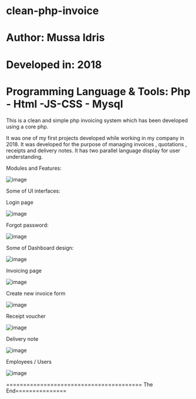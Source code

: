 # clean-php-invoice
# Author: Mussa Idris
# Developed in: 2018
# Programming Language & Tools:  Php - Html -JS-CSS - Mysql




This is a clean and simple php invoicing system which has been developed using a core php.

It was one of my first projects developed while working in my company in 2018. It was developed for the purpose of managing 
invoices , quotations , receipts and delivery notes. It has two parallel language display for user understanding.

Modules and Features:


![image](https://github.com/mussaidris/clean-php-invoice/assets/45947364/6697c06a-ca7e-4375-a43a-25963081b241)


Some of UI  interfaces:

Login page

![image](https://github.com/mussaidris/clean-php-invoice/assets/45947364/59d91b10-206b-4427-b6ac-9d29c5a262f0)


Forgot password:

![image](https://github.com/mussaidris/clean-php-invoice/assets/45947364/5f066381-3072-4549-804c-0131e4755e58)


Some of Dashboard design:

![image](https://github.com/mussaidris/clean-php-invoice/assets/45947364/9b2b7a38-f6d1-4479-b26a-933a42855f71)


Invoicing page

![image](https://github.com/mussaidris/clean-php-invoice/assets/45947364/714a665a-8907-4eca-9408-db329038b8b7)

Create new invoice form


![image](https://github.com/mussaidris/clean-php-invoice/assets/45947364/c8cc262a-378d-495b-b2d5-7f393d029d84)

Receipt voucher

![image](https://github.com/mussaidris/clean-php-invoice/assets/45947364/66e6c102-2a43-4035-b6e6-52761026c7d9)


Delivery note

![image](https://github.com/mussaidris/clean-php-invoice/assets/45947364/13cfdfbd-a214-42a1-ac45-2f296d270833)

Employees / Users

![image](https://github.com/mussaidris/clean-php-invoice/assets/45947364/aa341889-3c93-47f0-a2d6-8e6f38b6c02e)


======================================== The   End===============


